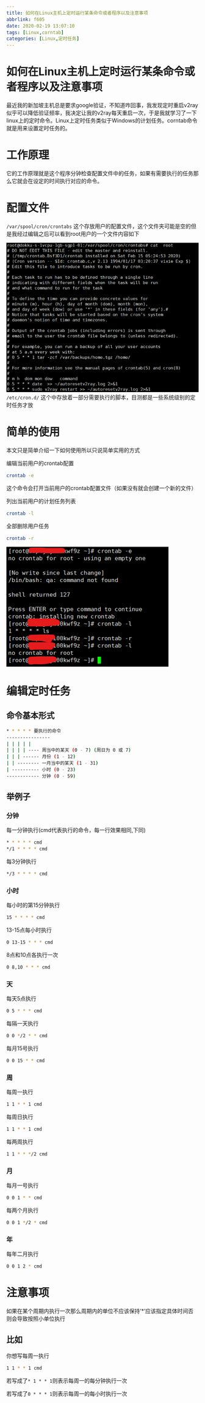 ```yaml
---
title: 如何在Linux主机上定时运行某条命令或者程序以及注意事项
abbrlink: f605
date: 2020-02-19 13:07:10
tags: [Linux,corntab]
categories: [Linux,定时任务]
---
```

# 如何在Linux主机上定时运行某条命令或者程序以及注意事项

最近我的新加坡主机总是要求google验证，不知道咋回事，我发现定时重启v2ray似乎可以降低验证频率，我决定让我的v2ray每天重启一次，于是我就学习了一下linux上的定时命令。Linux上定时任务类似于Windows的计划任务。corntab命令就是用来设置定时任务的。
# 工作原理
它的工作原理就是这个程序分钟检查配置文件中的任务，如果有需要执行的任务那么它就会在设定的时间执行对应的命令。

# 配置文件

`/var/spool/cron/crontabs`
这个存放用户的配置文件，这个文件夹可能是空的但是我经过编辑之后可以看到root用户的一个文件内容如下

![](./2020-02-20-16-17-53.png)
`/etc/cron.d/`
这个中存放着一部分需要执行的脚本，目测都是一些系统级别的定时任务才放

# 简单的使用

本文只是简单介绍一下如何使用所以只说简单实用的方式

编辑当前用户的crontab配置
```bash
crontab -e
```
这个命令会打开当前用户的crontab配置文件（如果没有就会创建一个新的文件）


列出当前用户的计划任务列表
```bash
crontab -l
```
全部删除用户任务
```bash
crontab -r
```
![](./2020-02-20-16-42-01.png)

# 编辑定时任务

## 命令基本形式
```bash
* * * * * 要执行的命令
----------------
| | | | |
| | | | ---- 周当中的某天 (0 - 7) (周日为 0 或 7)
| | | ------ 月份 (1 - 12)
| | -------- 一月当中的某天 (1 - 31)
| ---------- 小时 (0 - 23)
------------ 分钟 (0 - 59)
```
## 举例子
### 分钟
每一分钟执行(cmd代表执行的命令，每一行效果相同,下同)
```bash
* * * * * cmd
*/1 * * * * cmd
```
每3分钟执行
```bash
*/3 * * * * cmd
```
### 小时
每小时的第15分钟执行
```bash
15 * * * * cmd
```
13-15点每小时执行
```bash
0 13-15 * * * cmd
```
8点和10点各执行一次
```bash
0 8,10 * * * cmd
```
### 天
每天5点执行
```bash
0 5 * * * cmd
```
每隔一天执行
```bash
0 0 */2 * * cmd
```
每月15号执行
```bash
0 0 15 * * cmd
```

### 周
每周一执行
```bash
1 1 * * 1 cmd
```
每周日执行
```bash
1 1 * * 1 cmd
```
每两周执行
```bash
1 1 * * */2 cmd
```

### 月
每月一号执行
```bash
0 0 1 * * cmd
```
每两个月执行
```bash
0 0 1 */2 * cmd
```

### 年
每年二月执行
```bash
0 0 1 2 * cmd
```
# 注意事项

如果在某个周期内执行一次那么周期内的单位不应该保持‘*’应该指定具体时间否则会导致按照小单位执行

## 比如

你想写每周一执行
```bash
1 1 * * 1 cmd
```
若写成了`* 1 * * 1`则表示每周一的每分钟执行一次

若写成了`0 * * * 1`则表示每周一的每小时执行一次